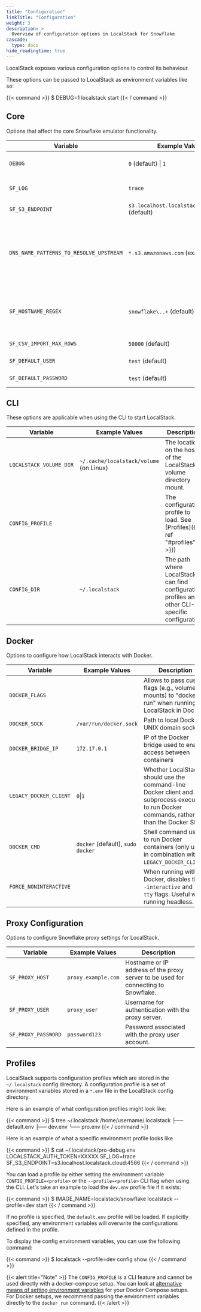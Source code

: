 ```yaml
---
title: "Configuration"
linkTitle: "Configuration"
weight: 3
description: >
  Overview of configuration options in LocalStack for Snowflake
cascade:
  type: docs
hide_readingtime: true
---
```


LocalStack exposes various configuration options to control its behaviour.

These options can be passed to LocalStack as environment variables like so:

{{< command >}}
$ DEBUG=1 localstack start
{{< / command >}}

## Core

Options that affect the core Snowflake emulator functionality.

| Variable | Example Values       | Description                                                                                                 |
|----------|----------------------|-------------------------------------------------------------------------------------------------------------|
| `DEBUG`  | `0` (default) \| `1` | Flag to increase log level and print more verbose logs (useful for troubleshooting issues)                  |
| `SF_LOG` | `trace`              | Specify the log level. Currently overrides the `DEBUG` configuration. `trace` for detailed request/response |
| `SF_S3_ENDPOINT` | `s3.localhost.localstack.cloud:4566` (default) | Specify the S3 endpoint to use for the Snowflake emulator. |
| `DNS_NAME_PATTERNS_TO_RESOLVE_UPSTREAM` | `*.s3.amazonaws.com` (example) | List of domain names that should NOT be resolved to the LocalStack container, but instead always forwarded to the upstream resolver (S3 for example). this would be required when importing data into a stage from an external S3 bucket on the real AWS cloud. Comma-separated list of Python-flavored regex patterns. |
| `SF_HOSTNAME_REGEX` | `snowflake\..+` (default) | Allows you to customize the hostname used for matching the Snowflake API routes in the HTTP router. If not set, then it matches on any hostnames that contain a `snowflake.*` subdomain (e.g., `snowflake.localhost.localstack.cloud`). |
| `SF_CSV_IMPORT_MAX_ROWS` | `50000` (default) | Maximum number of rows to import from CSV files into tables |
| `SF_DEFAULT_USER` | `test` (default) | Change the default user to use in the Snowflake emulator. |
| `SF_DEFAULT_PASSWORD` | `test` (default) | Change the default password to use in the Snowflake emulator. |

## CLI

These options are applicable when using the CLI to start LocalStack.

| Variable | Example Values | Description |
| - | - | - |
| `LOCALSTACK_VOLUME_DIR` | `~/.cache/localstack/volume` (on Linux) | The location on the host of the LocalStack volume directory mount. |
| `CONFIG_PROFILE` | | The configuration profile to load. See [Profiles]({{< ref "#profiles" >}}) |
| `CONFIG_DIR` | `~/.localstack` | The path where LocalStack can find configuration profiles and other CLI-specific configuration |

## Docker

Options to configure how LocalStack interacts with Docker.

| Variable | Example Values | Description |
| - | - | - |
| `DOCKER_FLAGS` | | Allows to pass custom flags (e.g., volume mounts) to "docker run" when running LocalStack in Docker. |
| `DOCKER_SOCK` | `/var/run/docker.sock` | Path to local Docker UNIX domain socket |
| `DOCKER_BRIDGE_IP` | `172.17.0.1` | IP of the Docker bridge used to enable access between containers |
| `LEGACY_DOCKER_CLIENT` | `0`\|`1` | Whether LocalStack should use the command-line Docker client and subprocess execution to run Docker commands, rather than the Docker SDK. |
| `DOCKER_CMD` | `docker` (default), `sudo docker`| Shell command used to run Docker containers (only used in combination with `LEGACY_DOCKER_CLIENT`) |
| `FORCE_NONINTERACTIVE` | | When running with Docker, disables the `--interactive` and `--tty` flags. Useful when running headless. |

## Proxy Configuration

Options to configure Snowflake proxy settings for LocalStack.

| Variable | Example Values | Description |
| - | - | - |
| `SF_PROXY_HOST` | `proxy.example.com` | Hostname or IP address of the proxy server to be used for connecting to Snowflake. |
| `SF_PROXY_USER` | `proxy_user` | Username for authentication with the proxy server. |
| `SF_PROXY_PASSWORD` | `password123` | Password associated with the proxy user account. |

## Profiles

LocalStack supports configuration profiles which are stored in the `~/.localstack` config directory.
A configuration profile is a set of environment variables stored in a `*.env` file in the LocalStack config directory.

Here is an example of what configuration profiles might look like:

{{< command >}}
$ tree ~/.localstack
/home/username/.localstack
├── default.env
├── dev.env
└── pro.env
{{< / command >}}

Here is an example of what a specific environment profile looks like

{{< command >}}
$ cat ~/.localstack/pro-debug.env
LOCALSTACK_AUTH_TOKEN=XXXXX
SF_LOG=trace
SF_S3_ENDPOINT=s3.localhost.localstack.cloud:4566
{{< / command >}}

You can load a profile by either setting the environment variable `CONFIG_PROFILE=<profile>` or the `--profile=<profile>` CLI flag when using the CLI.
Let's take an example to load the `dev.env` profile file if it exists:

{{< command >}}
$ IMAGE_NAME=localstack/snowflake localstack --profile=dev start
{{< / command >}}

If no profile is specified, the `default.env` profile will be loaded.
If explicitly specified, any environment variables will overwrite the configurations defined in the profile.

To display the config environment variables, you can use the following command:

{{< command >}}
$ localstack --profile=dev config show
{{< / command >}}

{{< alert title="Note" >}}
The `CONFIG_PROFILE` is a CLI feature and cannot be used directly with a docker-compose setup.
You can look at [alternative means of setting environment variables](https://docs.docker.com/compose/environment-variables/set-environment-variables/) for your Docker Compose setups.
For Docker setups, we recommend passing the environment variables directly to the `docker run` command.
{{< /alert >}}
